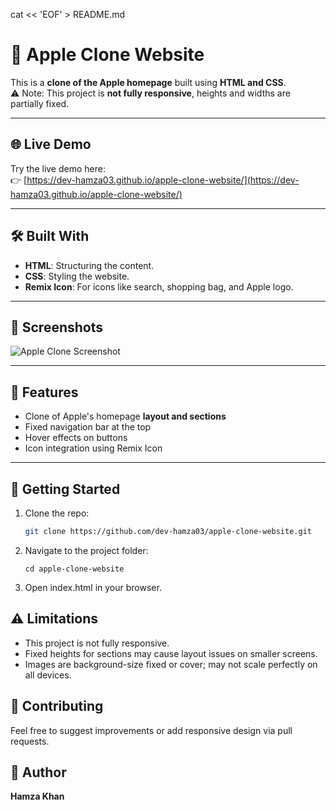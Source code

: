 cat << 'EOF' > README.md
# 🍏 Apple Clone Website

This is a **clone of the Apple homepage** built using **HTML and CSS**.  
⚠️ Note: This project is **not fully responsive**, heights and widths are partially fixed.

---

## 🌐 Live Demo

Try the live demo here:  
👉 [https://dev-hamza03.github.io/apple-clone-website/](https://dev-hamza03.github.io/apple-clone-website/)

---

## 🛠️ Built With

- **HTML**: Structuring the content.
- **CSS**: Styling the website.
- **Remix Icon**: For icons like search, shopping bag, and Apple logo.

---

## 📸 Screenshots

![Apple Clone Screenshot](https://dev-hamza03.github.io/apple-clone-website/assets/images/part-1-image.png)

---

## 🔧 Features

- Clone of Apple's homepage **layout and sections**
- Fixed navigation bar at the top
- Hover effects on buttons
- Icon integration using Remix Icon

---

## 🚀 Getting Started

1. Clone the repo:

   ```bash
   git clone https://github.com/dev-hamza03/apple-clone-website.git
   ```
   
2. Navigate to the project folder:
   ```
   cd apple-clone-website
   ```
3. Open index.html in your browser.


## ⚠️ Limitations

- This project is not fully responsive.
- Fixed heights for sections may cause layout issues on smaller screens.
- Images are background-size fixed or cover; may not scale perfectly on all devices.

## 🤝 Contributing

Feel free to suggest improvements or add responsive design via pull requests.

## 💬 Author
**Hamza Khan**

